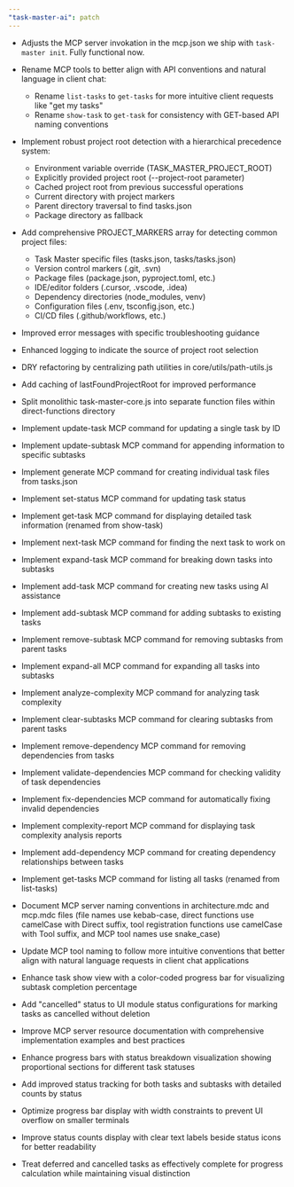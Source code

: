 ```yaml
---
"task-master-ai": patch
---
```


- Adjusts the MCP server invokation in the mcp.json we ship with `task-master init`. Fully functional now.

- Rename MCP tools to better align with API conventions and natural language in client chat:
  - Rename `list-tasks` to `get-tasks` for more intuitive client requests like "get my tasks"
  - Rename `show-task` to `get-task` for consistency with GET-based API naming conventions

- Implement robust project root detection with a hierarchical precedence system:
  - Environment variable override (TASK_MASTER_PROJECT_ROOT)
  - Explicitly provided project root (--project-root parameter)
  - Cached project root from previous successful operations
  - Current directory with project markers
  - Parent directory traversal to find tasks.json
  - Package directory as fallback

- Add comprehensive PROJECT_MARKERS array for detecting common project files:
  - Task Master specific files (tasks.json, tasks/tasks.json)
  - Version control markers (.git, .svn)
  - Package files (package.json, pyproject.toml, etc.)
  - IDE/editor folders (.cursor, .vscode, .idea)
  - Dependency directories (node_modules, venv)
  - Configuration files (.env, tsconfig.json, etc.)
  - CI/CD files (.github/workflows, etc.)

- Improved error messages with specific troubleshooting guidance
- Enhanced logging to indicate the source of project root selection
- DRY refactoring by centralizing path utilities in core/utils/path-utils.js
- Add caching of lastFoundProjectRoot for improved performance

- Split monolithic task-master-core.js into separate function files within direct-functions directory
- Implement update-task MCP command for updating a single task by ID
- Implement update-subtask MCP command for appending information to specific subtasks
- Implement generate MCP command for creating individual task files from tasks.json
- Implement set-status MCP command for updating task status
- Implement get-task MCP command for displaying detailed task information (renamed from show-task)
- Implement next-task MCP command for finding the next task to work on
- Implement expand-task MCP command for breaking down tasks into subtasks
- Implement add-task MCP command for creating new tasks using AI assistance
- Implement add-subtask MCP command for adding subtasks to existing tasks
- Implement remove-subtask MCP command for removing subtasks from parent tasks
- Implement expand-all MCP command for expanding all tasks into subtasks
- Implement analyze-complexity MCP command for analyzing task complexity
- Implement clear-subtasks MCP command for clearing subtasks from parent tasks
- Implement remove-dependency MCP command for removing dependencies from tasks
- Implement validate-dependencies MCP command for checking validity of task dependencies
- Implement fix-dependencies MCP command for automatically fixing invalid dependencies
- Implement complexity-report MCP command for displaying task complexity analysis reports
- Implement add-dependency MCP command for creating dependency relationships between tasks
- Implement get-tasks MCP command for listing all tasks (renamed from list-tasks)
- Document MCP server naming conventions in architecture.mdc and mcp.mdc files (file names use kebab-case, direct functions use camelCase with Direct suffix, tool registration functions use camelCase with Tool suffix, and MCP tool names use snake_case)
- Update MCP tool naming to follow more intuitive conventions that better align with natural language requests in client chat applications
- Enhance task show view with a color-coded progress bar for visualizing subtask completion percentage
- Add "cancelled" status to UI module status configurations for marking tasks as cancelled without deletion
- Improve MCP server resource documentation with comprehensive implementation examples and best practices
- Enhance progress bars with status breakdown visualization showing proportional sections for different task statuses
- Add improved status tracking for both tasks and subtasks with detailed counts by status
- Optimize progress bar display with width constraints to prevent UI overflow on smaller terminals
- Improve status counts display with clear text labels beside status icons for better readability
- Treat deferred and cancelled tasks as effectively complete for progress calculation while maintaining visual distinction
